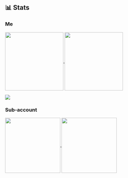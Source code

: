 ## 📊 Stats

### Me

<p align="left">
  <a href="#">
    <img align="center" height="190px" src="https://github-readme-stats.vercel.app/api?username=letconst&count_private=true&show_icons=true&theme=vision-friendly-dark" />
    <img align="center" height="190px" src="https://github-readme-stats.vercel.app/api/top-langs/?username=letconst&layout=compact&hide=mathematica&card_width=250&theme=vision-friendly-dark" />
  </a>
</p>
<p align="left">
  <a href="#">
    <img align="center" src="https://github-readme-stats.vercel.app/api/wakatime?username=letconst&custom_title=Weekly coding activity&layout=compact&theme=vision-friendly-dark" />
  </a>
</p>

### Sub-account

<p align="left">
  <a href="https://github.com/oTKum">
    <img align="center" height="180px" src="https://github-readme-stats.vercel.app/api?username=oTKum&custom_title=Sub-account GitHub Stats&include_all_commits=true&count_private=true&show_icons=true&theme=vision-friendly-dark" />
  </a>
  <a href="https://github.com/oTKum">
    <img align="center" height="180px" src="https://github-readme-stats.vercel.app/api/top-langs/?username=oTKum&layout=compact&card_width=250&theme=vision-friendly-dark" />
  </a>
</p>
